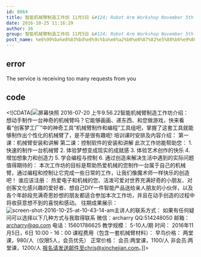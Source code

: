 ```yaml
---
id: 8064
title: 智能机械臂制造工作坊 11月5日 &#124; Robot Arm Workshop November 5th
date: 2016-10-25 11:16:29
author: 36
group: 智能机械臂制造工作坊 11月5日 &#124; Robot Arm Workshop November 5th
post_name: %e6%99%ba%e8%83%bd%e6%9c%ba%e6%a2%b0%e8%87%82%e5%88%b6%e9%80%a0%e5%b7%a5%e4%bd%9c%e5%9d%8a-11%e6%9c%885%e6%97%a5-robot-arm-workshop-november-5th
---
```


## error
The service is receiving too many requests from you

## code
 <!\[CDATA\[![屏幕快照 2016-07-20 上午9.56.22](http://139.162.84.35/wp-content/uploads/2016/07/屏幕快照-2016-07-20-上午9.56.22.png)智能机械臂制造工作坊介绍： 想动手制作一台神奇的机械臂吗？它能够画画、递东西、和您做游戏，快来看看“创客梦工厂”中的神奇工具“机械臂制作和编程”工具组吧，掌握了这套工具就能够制作出个性化的机械臂了，是不是很有趣呢! 培训课时安排及内容介绍： 第一课：机械臂安装和讲解 第二课：控制软件的安装和讲解 此次工作坊能帮助您： 1\. 快速的制作一台机械臂 2\. 体验梦想变成现实的成就感 3\. 体验艺术创作的快乐 4\. 增加想象力和创造力 5\. 学会编程与控制 6\. 通过创造来解决生活中遇到的实际问题 值得期待的： 本次工作坊的目标是帮助热爱机械的您制作一台属于自己的机械臂，通过编程和控制让它完成一些日常的工作，让我们像魔术师一样快乐的创造吧！ 谁应该注册： 热爱电子和机械的您、活泼可爱对世界充满好奇的小朋友、对创客文化感兴趣的爱好者、想自己DIY一件智能产品送给亲人朋友的小伙伴，以及各个年龄段充满奇思妙想的朋友都适合参加本次工作坊，并且在动手创造的过程中将收获意想不到的喜悦和感动。 往期成果展示：![screen-shot-2016-10-25-at-10-43-14-am](http://139.162.84.35/wp-content/uploads/2016/10/Screen-Shot-2016-10-25-at-10.43.14-AM.png)主讲人的联系方式： 如果有任何疑问可以选择以下几种方式与我取得联系 微信：archarry QQ:514248050 邮箱：archarry@qq.com 电话：15601786625 教学规模： 5-10人/期 时间： 2016年11月5日，6日 10:00 - 16：00 课程费用（包含一套机械臂材料）： 早鸟价格： 两堂课，980/人（仅限5人，会员优先） 正常价格： 会员:两堂课，1100/人 非会员:两堂课，1200/人 报名请发送邮件至chris@xinchejian.com。\]\]> 
